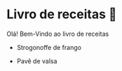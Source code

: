 # Livro de receitas :cake:

Olá! Bem-Vindo ao livro de receitas

- Strogonoffe de frango

- Pavê de valsa

  
